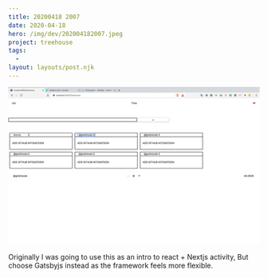 ```yaml
---
title: 20200418 2007
date: 2020-04-18
hero: /img/dev/202004182007.jpeg
project: treehouse
tags:
  -
layout: layouts/post.njk
---
```


![Screenshot 202004182007](/img/dev/202004182007.jpeg)

Originally I was going to use this as an intro to react + Nextjs activity, But choose Gatsbyjs instead as the framework feels more flexible.

